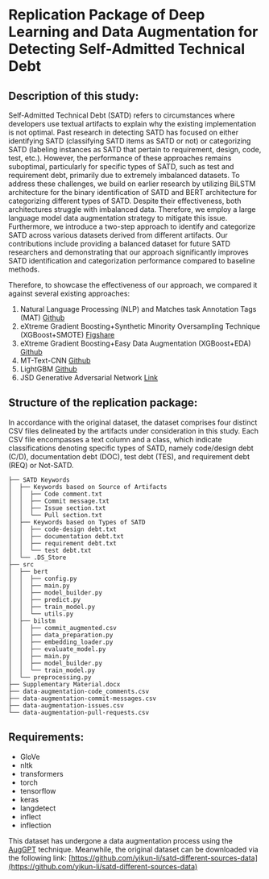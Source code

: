 # Replication Package of Deep Learning and Data Augmentation for Detecting Self-Admitted Technical Debt

## Description of this study:

Self-Admitted Technical Debt (SATD) refers to circumstances where developers use textual artifacts to explain why the existing implementation is not optimal. Past research in detecting SATD has focused on either identifying SATD (classifying SATD items as SATD or not) or categorizing SATD (labeling instances as SATD that pertain to requirement, design, code, test, etc.). However, the performance of these approaches remains suboptimal, particularly for specific types of SATD, such as test and requirement debt, primarily due to extremely imbalanced datasets. To address these challenges, we build on earlier research by utilizing BiLSTM architecture for the binary identification of SATD and BERT architecture for categorizing different types of SATD. Despite their effectiveness, both architectures struggle with imbalanced data. Therefore, we employ a large language model data augmentation strategy to mitigate this issue. Furthermore, we introduce a two-step approach to identify and categorize SATD across various datasets derived from different artifacts. Our contributions include providing a balanced dataset for future SATD researchers and demonstrating that our approach significantly improves SATD identification and categorization performance compared to baseline methods.

Therefore, to showcase the effectiveness of our approach, we compared it against several existing approaches:

1. Natural Language Processing (NLP) and Matches task Annotation Tags (MAT) [Github](https://github.com/Naplues/MAT)
2. eXtreme Gradient Boosting+Synthetic Minority Oversampling Technique (XGBoost+SMOTE) [Figshare](https://figshare.com/s/87a4b5002c7488822e60)
3. eXtreme Gradient Boosting+Easy Data Augmentation (XGBoost+EDA) [Github](https://github.com/shenyuanduanzui/xgboost_satd)
4. MT-Text-CNN [Github](https://github.com/yikun-li/satd-different-sources-data)
5. LightGBM [Github](https://github.com/Wxxxxx2023/SATD-code)
6. JSD Generative Adversarial Network [Link](https://doi.org/10.1016/j.infsof.2023.107190)


## Structure of the replication package:
In accordance with the original dataset, the dataset comprises four distinct CSV files delineated by the artifacts under consideration in this study. Each CSV file encompasses a text column and a class, which indicate classifications denoting specific types of SATD, namely code/design debt (C/D), documentation debt (DOC), test debt (TES), and requirement debt (REQ) or Not-SATD.

```
├── SATD Keywords
│  ├── Keywords based on Source of Artifacts
│  │  ├── Code comment.txt
│  │  ├── Commit message.txt
│  │  ├── Issue section.txt
│  │  └── Pull section.txt
│  ├── Keywords based on Types of SATD
│  │  ├── code-design debt.txt
│  │  ├── documentation debt.txt
│  │  ├── requirement debt.txt
│  │  └── test debt.txt
│  └── .DS_Store
├── src
│  ├── bert
│  │  ├── config.py
│  │  ├── main.py
│  │  ├── model_builder.py
│  │  ├── predict.py
│  │  ├── train_model.py
│  │  └── utils.py
│  ├── bilstm
│  │  ├── commit_augmented.csv
│  │  ├── data_preparation.py
│  │  ├── embedding_loader.py
│  │  ├── evaluate_model.py
│  │  ├── main.py
│  │  ├── model_builder.py
│  │  └── train_model.py
│  └── preprocessing.py
├── Supplementary Material.docx
├── data-augmentation-code_comments.csv
├── data-augmentation-commit-messages.csv
├── data-augmentation-issues.csv
└── data-augmentation-pull-requests.csv
```

## Requirements:
- GloVe
- nltk
- transformers
- torch
- tensorflow
- keras
- langdetect
- inflect
- inflection
 
This dataset has undergone a data augmentation process using the [AugGPT](https://arxiv.org/abs/2302.13007) technique. Meanwhile, the original dataset can be downloaded via the following link: [https://github.com/yikun-li/satd-different-sources-data](https://github.com/yikun-li/satd-different-sources-data)
